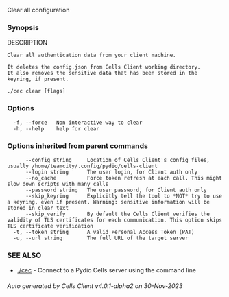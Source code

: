 Clear all configuration

### Synopsis


DESCRIPTION

	Clear all authentication data from your client machine.
	
	It deletes the config.json from Cells Client working directory.
	It also removes the sensitive data that has been stored in the keyring, if present.


```
./cec clear [flags]
```

### Options

```
  -f, --force   Non interactive way to clear
  -h, --help    help for clear
```

### Options inherited from parent commands

```
      --config string     Location of Cells Client's config files, usually /home/teamcity/.config/pydio/cells-client
      --login string      The user login, for Client auth only
      --no_cache          Force token refresh at each call. This might slow down scripts with many calls
      --password string   The user password, for Client auth only
      --skip_keyring      Explicitly tell the tool to *NOT* try to use a keyring, even if present. Warning: sensitive information will be stored in clear text
      --skip_verify       By default the Cells Client verifies the validity of TLS certificates for each communication. This option skips TLS certificate verification
  -t, --token string      A valid Personal Access Token (PAT)
  -u, --url string        The full URL of the target server
```

### SEE ALSO

* [./cec](./cec)	 - Connect to a Pydio Cells server using the command line

###### Auto generated by Cells Client v4.0.1-alpha2 on 30-Nov-2023
